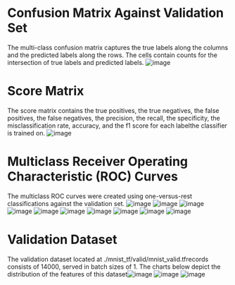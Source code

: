 # Confusion Matrix Against Validation Set
The multi-class confusion matrix captures the true labels along the columns and the predicted labels along the rows. The cells contain counts for the intersection of true labels and predicted labels. 
![image](images/45b60235a6a02a4b25d2dddd2bc20143.png)
# Score Matrix 
The score matrix contains the true positives, the true negatives, the false positives, the false negatives, the precision, the recall, the specificity, the misclassification rate, accuracy, and the f1 score for each labelthe classifier is trained on. 
![image](images/125fead938030e7f48f51a85acf958ca.png)
# Multiclass Receiver Operating Characteristic (ROC) Curves 
The multiclass ROC curves were created using one-versus-rest classifications against the validation set.
![image](images/b1a6c9f5ec011c68f3eaa004edb273f6.png)
![image](images/910464d0bae3fdc4580c9881119464eb.png)
![image](images/aa32c58a0f28100fc9f733737a4a052c.png)
![image](images/50f0e9fdb419047ad15273a4c47049c7.png)
![image](images/f53d255d1119123661ea7977b5325276.png)
![image](images/21c08421914132782905a9fd94eb26ce.png)
![image](images/5d673a8473979e4a04a18130d4b4f2e8.png)
![image](images/a09355237e7dfeacd9ca941b3a245c4d.png)
![image](images/d2c7e3344b356d12984e8ea4841637ea.png)
![image](images/5af1a5c6b495b90a60b695461e3e0ec3.png)
# Validation Dataset 
The validation dataset located at ./mnist_tf/valid/mnist_valid.tfrecords consists of 14000, served in batch sizes of 1.
 The charts below depict the distribution of the features of this dataset![image](./images/97473ca3a80af9409a2da07384016155.png)
![image](./images/7b53336055127958a3c7f9515a6310f3.png)
![image](./images/7fb6ed199e8a9d126a534aec8fb4274e.png)
